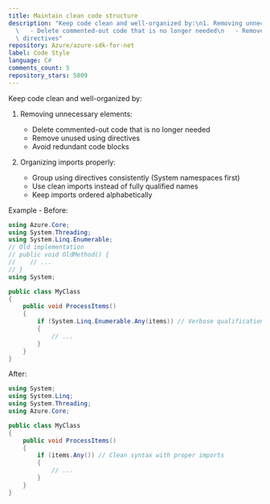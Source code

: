 ```yaml
---
title: Maintain clean code structure
description: "Keep code clean and well-organized by:\n1. Removing unnecessary elements:\n\
  \   - Delete commented-out code that is no longer needed\n   - Remove unused using\
  \ directives"
repository: Azure/azure-sdk-for-net
label: Code Style
language: C#
comments_count: 5
repository_stars: 5809
---
```


Keep code clean and well-organized by:
1. Removing unnecessary elements:
   - Delete commented-out code that is no longer needed
   - Remove unused using directives
   - Avoid redundant code blocks

2. Organizing imports properly:
   - Group using directives consistently (System namespaces first)
   - Use clean imports instead of fully qualified names
   - Keep imports ordered alphabetically

Example - Before:
```csharp
using Azure.Core;
using System.Threading;
using System.Linq.Enumerable;
// Old implementation
// public void OldMethod() {
//    // ...
// }
using System;

public class MyClass 
{
    public void ProcessItems()
    {
        if (System.Linq.Enumerable.Any(items)) // Verbose qualification
        {
            // ...
        }
    }
}
```

After:
```csharp
using System;
using System.Linq;
using System.Threading;
using Azure.Core;

public class MyClass
{
    public void ProcessItems() 
    {
        if (items.Any()) // Clean syntax with proper imports
        {
            // ...
        }
    }
}
```

